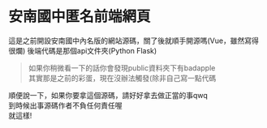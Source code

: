 # 安南國中匿名前端網頁

這是之前開設安南國中內名版的網站源碼，關了後就順手開源嗎(Vue，雖然寫得很爛)
後端代碼是那個api文件夾(Python Flask)  

> 如果你稍微看一下的話你會發現public資料夾下有badapple  
> 其實那是之前的彩蛋，現在沒辦法觸發(除非自己寫一點代碼


順便說一下，如果你要拿這個源碼，請好好拿去做正當的事qwq  
到時候出事源碼作者不負任何責任喔  
就這樣!  
